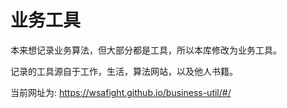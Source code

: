 # 业务工具

本来想记录业务算法，但大部分都是工具，所以本库修改为业务工具。

记录的工具源自于工作，生活，算法网站，以及他人书籍。

当前网址为: https://wsafight.github.io/business-util/#/

